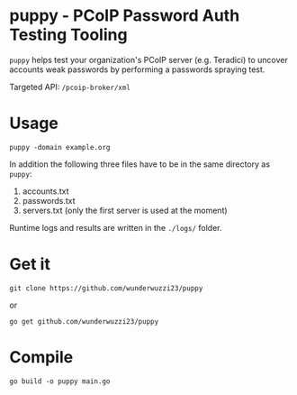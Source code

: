 # puppy - PCoIP Password Auth Testing Tooling

`puppy` helps test your organization's PCoIP server (e.g. Teradici) to uncover accounts weak passwords by performing a passwords spraying test.

Targeted API: `/pcoip-broker/xml`


# Usage

`puppy -domain example.org`

In addition the following three files have to be in the same directory as `puppy`:
1. accounts.txt
2. passwords.txt
3. servers.txt (only the first server is used at the moment)

Runtime logs and results are written in the `./logs/` folder. 

# Get it

```
git clone https://github.com/wunderwuzzi23/puppy
```

or 

```
go get github.com/wunderwuzzi23/puppy
```

# Compile

```
go build -o puppy main.go
```

